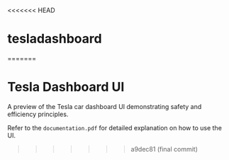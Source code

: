 <<<<<<< HEAD
# tesladashboard
=======
# Tesla Dashboard UI

A preview of the Tesla car dashboard UI demonstrating safety and efficiency principles. 

Refer to the `documentation.pdf` for detailed explanation on how to use the UI.
>>>>>>> a9dec81 (final commit)
